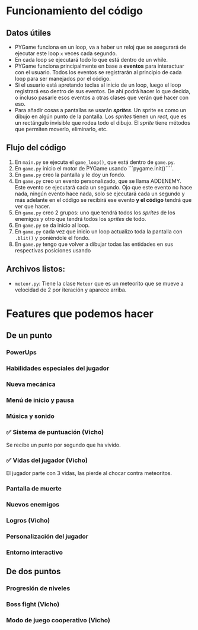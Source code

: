 # Funcionamiento del código
## Datos útiles
- PYGame funciona en un loop, va a haber un reloj que se asegurará de ejecutar este loop ```x``` veces cada segundo.
- En cada loop se ejecutará todo lo que está dentro de un while.
- PYGame funciona principalmente en base a **eventos** para interactuar con el usuario. Todos los eventos se registrarán al principio de cada loop para ser manejados por el código.
- Si el usuario está apretando teclas al inicio de un loop, luego el loop registrará eso dentro de sus eventos. De ahí podrá hacer lo que decida, o incluso pasarle esos eventos a otras clases que verán qué hacer con eso.
- Para añadir cosas a pantallas se usarán ***sprites***. Un sprite es como un dibujo en algún punto de la pantalla. Los *sprites* tienen un *rect*, que es un rectángulo invisible que rodea todo el dibujo. El *sprite* tiene métodos que permiten moverlo, eliminarlo, etc.

## Flujo del código
1. En ```main.py``` se ejecuta el ```game_loop()```, que está dentro de ```game.py```.
2. En ```game.py``` inicio el motor de PYGame usando ```pygame.init()````.
3. En ```game.py``` creo la pantalla y le doy un fondo.
4. En ```game.py``` creo un evento personalizado, que se llama ADDENEMY. Este evento se ejecutará cada un segundo. Ojo que este evento no hace nada, ningún evento hace nada, solo se ejecutará cada un segundo y más adelante en el código se recibirá ese evento **y el código** tendrá que ver que hacer.
5. En ```game.py``` creo 2 grupos: uno que tendrá todos los *sprites* de los enemigos y otro que tendrá todos los *sprites* de todo.
6. En ```game.py``` se da inicio al loop.
7. En ```game.py``` cada vez que inicio un loop actualizo toda la pantalla con ```.blit()``` y poniéndole el fondo.
8. En ```game.py``` tengo que volver a dibujar todas las entidades en sus respectivas posiciones usando

## Archivos listos:
- ```meteor.py```: Tiene la clase ```Meteor``` que es un meteorito que se mueve a velocidad de 2 por iteración y aparece arriba.

# Features que podemos hacer
## De un punto
### PowerUps
### Habilidades especiales del jugador
### Nueva mecánica
### Menú de inicio y pausa
### Música y sonido
### ✅ Sistema de puntuación (Vicho)
Se recibe un punto por segundo que ha vivido.
### ✅ Vidas del jugador (Vicho)
El jugador parte con 3 vidas, las pierde al chocar contra meteoritos.
### Pantalla de muerte
### Nuevos enemigos
### Logros (Vicho)
### Personalización del jugador
### Entorno interactivo

## De dos puntos
### Progresión de niveles
### Boss fight (Vicho)
### Modo de juego cooperativo (Vicho)